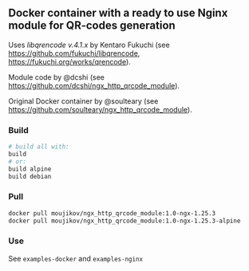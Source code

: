 ## Docker container with a ready to use Nginx module for QR-codes generation

Uses *libqrencode v.4.1.x* by Kentaro Fukuchi (see https://github.com/fukuchi/libqrencode, https://fukuchi.org/works/qrencode).

Module code by @dcshi (see https://github.com/dcshi/ngx_http_qrcode_module).

Original Docker container by @soulteary (see https://github.com/soulteary/ngx_http_qrcode_module).

### Build

```bash
# build all with:
build
# or:
build alpine
build debian
```

### Pull

```bash
docker pull moujikov/ngx_http_qrcode_module:1.0-ngx-1.25.3
docker pull moujikov/ngx_http_qrcode_module:1.0-ngx-1.25.3-alpine
```

### Use

See `examples-docker` and `examples-nginx`
